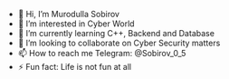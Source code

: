 - 👋 Hi, I’m Murodulla Sobirov
- 👀 I’m interested in Cyber World
- 🌱 I’m currently learning C++, Backend and Database
- 💞️ I’m looking to collaborate on Cyber Security matters
- 📫 How to reach me Telegram: @Sobirov_0_5
- ⚡ Fun fact: Life is not fun at all

<!---
Zeni4h/Zeni4h is a ✨ special ✨ repository because its `README.md` (this file) appears on your GitHub profile.
You can click the Preview link to take a look at your changes.
--->
